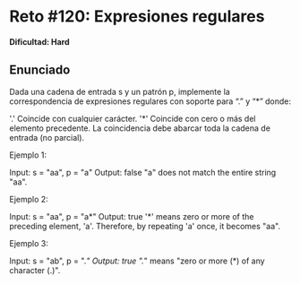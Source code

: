 # Reto #120: Expresiones regulares

#### Dificultad: Hard

## Enunciado

Dada una cadena de entrada s y un patrón p, implemente la correspondencia de expresiones regulares con soporte para “.” y “\*” donde:

'.' Coincide con cualquier carácter.
'\*' Coincide con cero o más del elemento precedente.
La coincidencia debe abarcar toda la cadena de entrada (no parcial).

Ejemplo 1:

Input: s = "aa", p = "a"
Output: false
"a" does not match the entire string "aa".

Ejemplo 2:

Input: s = "aa", p = "a*"
Output: true
'*' means zero or more of the preceding element, 'a'. Therefore, by repeating 'a' once, it becomes "aa".

Ejemplo 3:

Input: s = "ab", p = "._"
Output: true
"._" means "zero or more (\*) of any character (.)".
